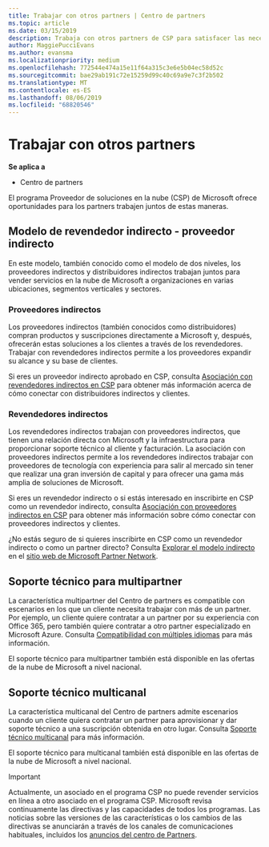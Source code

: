 ```yaml
---
title: Trabajar con otros partners | Centro de partners
ms.topic: article
ms.date: 03/15/2019
description: Trabaja con otros partners de CSP para satisfacer las necesidades de los clientes que compartes.
author: MaggiePucciEvans
ms.author: evansma
ms.localizationpriority: medium
ms.openlocfilehash: 772544e474a15e11f64a315c3e6e5b04ec58d52c
ms.sourcegitcommit: bae29ab191c72e15259d99c40c69a9e7c3f2b502
ms.translationtype: MT
ms.contentlocale: es-ES
ms.lasthandoff: 08/06/2019
ms.locfileid: "68820546"
---
```

# <a name="work-with-other-partners"></a>Trabajar con otros partners

**Se aplica a**

-  Centro de partners

El programa Proveedor de soluciones en la nube (CSP) de Microsoft ofrece oportunidades para los partners trabajen juntos de estas maneras.

## <a name="indirect-provider-indirect-reseller-model"></a>Modelo de revendedor indirecto - proveedor indirecto

En este modelo, también conocido como el modelo de dos niveles, los proveedores indirectos y distribuidores indirectos trabajan juntos para vender servicios en la nube de Microsoft a organizaciones en varias ubicaciones, segmentos verticales y sectores. 

### <a name="indirect-providers"></a>Proveedores indirectos

Los proveedores indirectos (también conocidos como distribuidores) compran productos y suscripciones directamente a Microsoft y, después, ofrecerán estas soluciones a los clientes a través de los revendedores. Trabajar con revendedores indirectos permite a los proveedores expandir su alcance y su base de clientes. 

Si eres un proveedor indirecto aprobado en CSP, consulta [Asociación con revendedores indirectos en CSP](indirect-provider-tasks-in-partner-center.md) para obtener más información acerca de cómo conectar con distribuidores indirectos y clientes. 

### <a name="indirect-resellers"></a>Revendedores indirectos 

Los revendedores indirectos trabajan con proveedores indirectos, que tienen una relación directa con Microsoft y la infraestructura para proporcionar soporte técnico al cliente y facturación. La asociación con proveedores indirectos permite a los revendedores indirectos trabajar con proveedores de tecnología con experiencia para salir al mercado sin tener que realizar una gran inversión de capital y para ofrecer una gama más amplia de soluciones de Microsoft. 

Si eres un revendedor indirecto o si estás interesado en inscribirte en CSP como un revendedor indirecto, consulta [Asociación con proveedores indirectos en CSP](indirect-reseller-tasks-in-partner-center.md) para obtener más información sobre cómo conectar con proveedores indirectos y clientes.

¿No estás seguro de si quieres inscribirte en CSP como un revendedor indirecto o como un partner directo? Consulta [Explorar el modelo indirecto](https://partner.microsoft.com/cloud-solution-provider/indirect) en el [sitio web de Microsoft Partner Network](https://partner.microsoft.com).   

## <a name="multi-partner-support"></a>Soporte técnico para multipartner

La característica multipartner del Centro de partners es compatible con escenarios en los que un cliente necesita trabajar con más de un partner. Por ejemplo, un cliente quiere contratar a un partner por su experiencia con Office 365, pero también quiere contratar a otro partner especializado en Microsoft Azure. Consulta [Compatibilidad con múltiples idiomas](multipartner.md) para más información.

El soporte técnico para multipartner también está disponible en las ofertas de la nube de Microsoft a nivel nacional. 

## <a name="multi-channel-support"></a>Soporte técnico multicanal

La característica multicanal del Centro de partners admite escenarios cuando un cliente quiera contratar un partner para aprovisionar y dar soporte técnico a una suscripción obtenida en otro lugar. Consulta [Soporte técnico multicanal](multichannel.md) para más información.

El soporte técnico para multicanal también está disponible en las ofertas de la nube de Microsoft a nivel nacional.

> [!IMPORTANT]  
> Actualmente, un asociado en el programa CSP no puede revender servicios en línea a otro asociado en el programa CSP. Microsoft revisa continuamente las directivas y las capacidades de todos los programas. Las noticias sobre las versiones de las características o los cambios de las directivas se anunciarán a través de los canales de comunicaciones habituales, incluidos los [anuncios del centro de Partners](https://partner.microsoft.com/pcv/announcements).